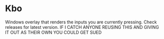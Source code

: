 # Kbo
Windows overlay that renders the inputs you are currently pressing.
Check releases for latest version.
IF I CATCH ANYONE REUSING THIS AND GIVING IT OUT AS THEIR OWN YOU COULD GET SUED
